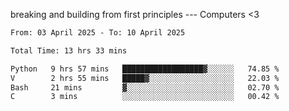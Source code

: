 breaking and building from first principles --- Computers <3

<!--START_SECTION:waka-->

```txt
From: 03 April 2025 - To: 10 April 2025

Total Time: 13 hrs 33 mins

Python   9 hrs 57 mins   ██████████████████▓░░░░░░   74.85 %
V        2 hrs 55 mins   █████▓░░░░░░░░░░░░░░░░░░░   22.03 %
Bash     21 mins         ▓░░░░░░░░░░░░░░░░░░░░░░░░   02.70 %
C        3 mins          ░░░░░░░░░░░░░░░░░░░░░░░░░   00.42 %
```

<!--END_SECTION:waka-->
